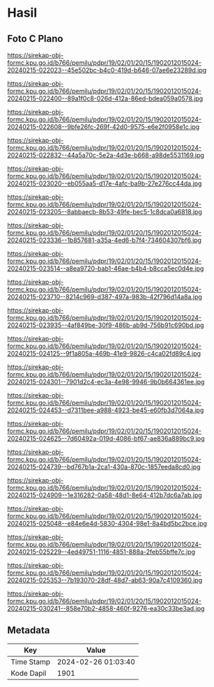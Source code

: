 # Hasil

## Foto C Plano

https://sirekap-obj-formc.kpu.go.id/b766/pemilu/pdpr/19/02/01/20/15/1902012015024-20240215-022023--45e502bc-b4c0-419d-b646-07ae6e23289d.jpg

https://sirekap-obj-formc.kpu.go.id/b766/pemilu/pdpr/19/02/01/20/15/1902012015024-20240215-022400--89a1f0c8-026d-412a-86ed-bdea059a0578.jpg

https://sirekap-obj-formc.kpu.go.id/b766/pemilu/pdpr/19/02/01/20/15/1902012015024-20240215-022608--9bfe26fc-269f-42d0-9575-e6e2f0958e1c.jpg

https://sirekap-obj-formc.kpu.go.id/b766/pemilu/pdpr/19/02/01/20/15/1902012015024-20240215-022832--44a5a70c-5e2a-4d3e-b668-a98de5531169.jpg

https://sirekap-obj-formc.kpu.go.id/b766/pemilu/pdpr/19/02/01/20/15/1902012015024-20240215-023020--eb055aa5-d17e-4afc-ba9b-27e276cc44da.jpg

https://sirekap-obj-formc.kpu.go.id/b766/pemilu/pdpr/19/02/01/20/15/1902012015024-20240215-023205--8abbaecb-8b53-49fe-bec5-1c8dca0a6818.jpg

https://sirekap-obj-formc.kpu.go.id/b766/pemilu/pdpr/19/02/01/20/15/1902012015024-20240215-023336--1b857681-a35a-4ed6-b7f4-734604307bf6.jpg

https://sirekap-obj-formc.kpu.go.id/b766/pemilu/pdpr/19/02/01/20/15/1902012015024-20240215-023514--a8ea9720-bab1-46ae-b4b4-b8cca5ec0d4e.jpg

https://sirekap-obj-formc.kpu.go.id/b766/pemilu/pdpr/19/02/01/20/15/1902012015024-20240215-023710--8214c969-d387-497a-983b-42f796d14a8a.jpg

https://sirekap-obj-formc.kpu.go.id/b766/pemilu/pdpr/19/02/01/20/15/1902012015024-20240215-023935--4af849be-30f9-486b-ab9d-756b91c690bd.jpg

https://sirekap-obj-formc.kpu.go.id/b766/pemilu/pdpr/19/02/01/20/15/1902012015024-20240215-024125--9f1a805a-469b-41e9-9826-c4ca02fd89c4.jpg

https://sirekap-obj-formc.kpu.go.id/b766/pemilu/pdpr/19/02/01/20/15/1902012015024-20240215-024301--7901d2c4-ec3a-4e98-9946-9b0b664361ee.jpg

https://sirekap-obj-formc.kpu.go.id/b766/pemilu/pdpr/19/02/01/20/15/1902012015024-20240215-024453--d7311bee-a988-4923-be45-e60fb3d7064a.jpg

https://sirekap-obj-formc.kpu.go.id/b766/pemilu/pdpr/19/02/01/20/15/1902012015024-20240215-024625--7d60492a-019d-4086-bf67-ae836a889bc9.jpg

https://sirekap-obj-formc.kpu.go.id/b766/pemilu/pdpr/19/02/01/20/15/1902012015024-20240215-024739--bd767b1a-2ca1-430a-870c-1857eeda8cd0.jpg

https://sirekap-obj-formc.kpu.go.id/b766/pemilu/pdpr/19/02/01/20/15/1902012015024-20240215-024909--1e316282-0a58-48d1-8e64-412b7dc6a7ab.jpg

https://sirekap-obj-formc.kpu.go.id/b766/pemilu/pdpr/19/02/01/20/15/1902012015024-20240215-025048--e84e6e4d-5830-4304-98e1-8a4bd5bc2bce.jpg

https://sirekap-obj-formc.kpu.go.id/b766/pemilu/pdpr/19/02/01/20/15/1902012015024-20240215-025229--4ed49751-1116-4851-888a-2feb55bffe7c.jpg

https://sirekap-obj-formc.kpu.go.id/b766/pemilu/pdpr/19/02/01/20/15/1902012015024-20240215-025353--7b193070-28df-48d7-ab63-90a7c4109360.jpg

https://sirekap-obj-formc.kpu.go.id/b766/pemilu/pdpr/19/02/01/20/15/1902012015024-20240215-030241--858e70b2-4858-460f-9276-ea30c33be3ad.jpg


## Metadata

| Key        | Value               |
| ---------- | ------------------- |
| Time Stamp | 2024-02-26 01:03:40 |
| Kode Dapil | 1901                |



